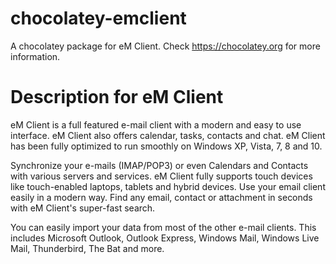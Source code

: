# chocolatey-emclient

A chocolatey package for eM Client. Check https://chocolatey.org for more information.

# Description for eM Client

eM Client is a full featured e-mail client with a modern and easy to use interface. eM Client also offers calendar, tasks, contacts and chat. eM Client has been fully optimized to run smoothly on Windows XP, Vista, 7, 8 and 10.
	
Synchronize your e-mails (IMAP/POP3) or even Calendars and Contacts with various servers and services. eM Client fully supports touch devices like touch-enabled laptops, tablets and hybrid devices. Use your email client easily in a modern way. Find any email, contact or attachment in seconds with eM Client's super-fast search.
	
You can easily import your data from most of the other e-mail clients. This includes Microsoft Outlook, Outlook Express, Windows Mail, Windows Live Mail, Thunderbird, The Bat and more.
